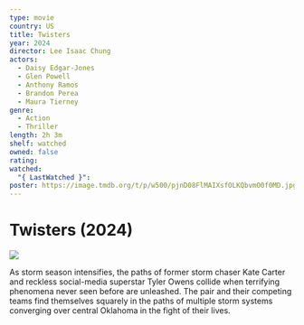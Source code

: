 ```yaml
---
type: movie
country: US
title: Twisters
year: 2024
director: Lee Isaac Chung
actors:
  - Daisy Edgar-Jones
  - Glen Powell
  - Anthony Ramos
  - Brandon Perea
  - Maura Tierney
genre:
  - Action
  - Thriller
length: 2h 3m
shelf: watched
owned: false
rating:
watched:
  "{ LastWatched }":
poster: https://image.tmdb.org/t/p/w500/pjnD08FlMAIXsfOLKQbvmO0f0MD.jpg
---
```


# Twisters (2024)

![](https://image.tmdb.org/t/p/w500/pjnD08FlMAIXsfOLKQbvmO0f0MD.jpg)

As storm season intensifies, the paths of former storm chaser Kate Carter and reckless social-media superstar Tyler Owens collide when terrifying phenomena never seen before are unleashed. The pair and their competing teams find themselves squarely in the paths of multiple storm systems converging over central Oklahoma in the fight of their lives.
